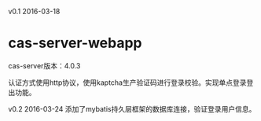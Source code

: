 v0.1  2016-03-18
# cas-server-webapp

cas-server版本：4.0.3 

认证方式使用http协议，使用kaptcha生产验证码进行登录校验。实现单点登录登出功能。

v0.2  2016-03-24 
添加了mybatis持久层框架的数据库连接，验证登录用户信息。
